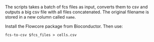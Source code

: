 The scripts takes a batch of fcs files as input, converts them to csv and outputs a big csv file with all files concatenated. The original filename is stored in a new column called `name`. 

Install the Flowcore package from Bioconductor. Then use:
```
fcs-to-csv $fcs_files > cells.csv
```
